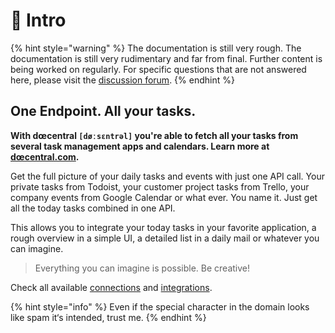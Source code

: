 # 👋 Intro

{% hint style="warning" %}
The documentation is still very rough. The documentation is still very rudimentary and far from final. Further content is being worked on regularly. For specific questions that are not answered here, please visit the [discussion forum](https://github.com/Doecentral/DOC/discussions).
{% endhint %}

## One Endpoint. All your tasks.

**With dœcentral `[døːsɛntrəl]` you're able to fetch all your tasks from several task management apps and calendars. Learn more at **[**dœcentral.com**](https://www.xn--dcentral-ktb.com)**.**

Get the full picture of your daily tasks and events with just one API call. Your private tasks from Todoist, your customer project tasks from Trello, your company events from Google Calendar or what ever. You name it. Just get all the today tasks combined in one API.

This allows you to integrate your today tasks in your favorite application, a rough overview in a simple UI, a detailed list in a daily mail or whatever you can imagine.

> Everything you can imagine is possible. Be creative!

Check all available [connections](public/connections.md) and [integrations](public/integrations.md).

{% hint style="info" %}
Even if the special character in the domain looks like spam it‘s intended, trust me.
{% endhint %}

